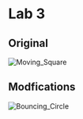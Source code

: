 # Lab 3

## Original 
![Moving_Square](https://user-images.githubusercontent.com/45573682/162891362-2c2e7f43-1932-427f-be1a-1a22a72f764e.gif)
## Modfications
![Bouncing_Circle](https://user-images.githubusercontent.com/45573682/162891399-6ec5aa50-397e-44d9-9e0c-77455c317b54.gif)
